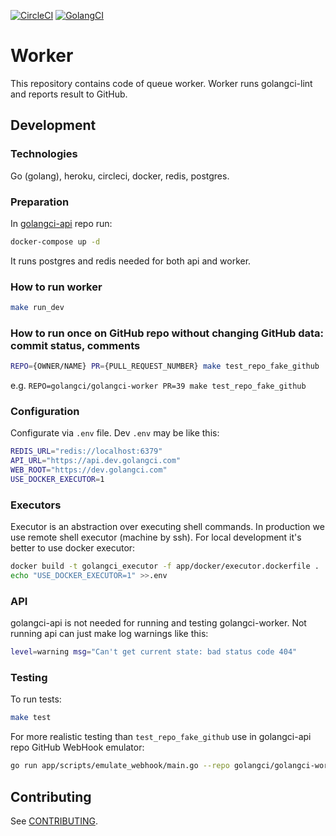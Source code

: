 [![CircleCI](https://circleci.com/gh/golangci/golangci-worker.svg?style=svg&circle-token=94e0eb37b49bb5f87364a50592794eba13f0d95d)](https://circleci.com/gh/golangci/golangci-worker)
[![GolangCI](https://golangci.com/badges/github.com/golangci/golangci-worker.svg)](https://golangci.com)

# Worker

This repository contains code of queue worker. Worker runs golangci-lint and reports result to GitHub.

## Development

### Technologies

Go (golang), heroku, circleci, docker, redis, postgres.

### Preparation

In [golangci-api](https://github.com/golangci/golangci-api) repo run:

```bash
docker-compose up -d
```

It runs postgres and redis needed for both api and worker.

### How to run worker

```bash
make run_dev
```

### How to run once on GitHub repo without changing GitHub data: commit status, comments

```bash
REPO={OWNER/NAME} PR={PULL_REQUEST_NUMBER} make test_repo_fake_github
```

e.g. `REPO=golangci/golangci-worker PR=39 make test_repo_fake_github`

### Configuration

Configurate via `.env` file. Dev `.env` may be like this:

```bash
REDIS_URL="redis://localhost:6379"
API_URL="https://api.dev.golangci.com"
WEB_ROOT="https://dev.golangci.com"
USE_DOCKER_EXECUTOR=1
```

### Executors

Executor is an abstraction over executing shell commands. In production we use remote shell executor (machine by ssh).
For local development it's better to use docker executor:

```bash
docker build -t golangci_executor -f app/docker/executor.dockerfile .
echo "USE_DOCKER_EXECUTOR=1" >>.env
```

### API

golangci-api is not needed for running and testing golangci-worker. Not running api can just make log warnings like this:

```bash
level=warning msg="Can't get current state: bad status code 404"
```

### Testing

To run tests:

```bash
make test
```

For more realistic testing than `test_repo_fake_github` use in golangci-api repo GitHub WebHook emulator:

```bash
go run app/scripts/emulate_webhook/main.go --repo golangci/golangci-worker --pr 39 --sha fbd0d7bada8a6cfa7adbc58e5901e0d66f7f65b1
```

## Contributing

See [CONTRIBUTING](https://github.com/golangci/golangci-worker/blob/master/CONTRIBUTING.md).

